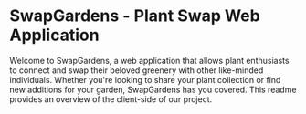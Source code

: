 # SwapGardens - Plant Swap Web Application
Welcome to SwapGardens, a web application that allows plant enthusiasts to connect and swap their beloved greenery with other like-minded individuals. Whether you're looking to share your plant collection or find new additions for your garden, SwapGardens has you covered. This readme provides an overview of the client-side of our project.
